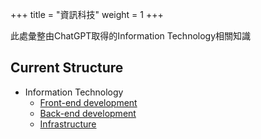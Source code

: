 +++
title = "資訊科技"
weight = 1
+++

此處彙整由ChatGPT取得的Information Technology相關知識

## Current Structure
- Information Technology
  - [Front-end development](https://learninfun.github.io/learn-with-ai/zh-tw/ai-knowledge-hub/it/front-end-development/)
  - [Back-end development](https://learninfun.github.io/learn-with-ai/zh-tw/ai-knowledge-hub/it/back-end-development/)
  - [Infrastructure](https://learninfun.github.io/learn-with-ai/zh-tw/ai-knowledge-hub/it/infrastructure/)

